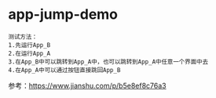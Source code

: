 # app-jump-demo


```
测试方法：
1.先运行App_B
2.在运行App_A
3.在App_B中可以跳转到App_A中，也可以跳转到App_A中任意一个界面中去
4.在App_A中可以通过按钮直接跳回App_B
```


参考：https://www.jianshu.com/p/b5e8ef8c76a3
